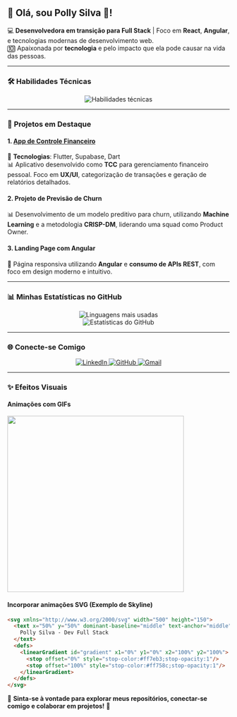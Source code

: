 ## 🌟 Olá, sou Polly Silva 👋!

💻 **Desenvolvedora em transição para Full Stack** | Foco em **React**, **Angular**, e tecnologias modernas de desenvolvimento web.  
🔟 Apaixonada por **tecnologia** e pelo impacto que ela pode causar na vida das pessoas.  

---

### 🛠 **Habilidades Técnicas**

<div align="center">
  <img src="https://skillicons.dev/icons?i=react,angular,js,html,css,nodejs,csharp,mongodb,git,azure,redis" alt="Habilidades técnicas">
</div>

---

### 🚀 **Projetos em Destaque**

#### **1. [App de Controle Financeiro](https://app-paagaah.flutterflow.app/loginCadastro)**  
🔧 **Tecnologias**: Flutter, Supabase, Dart  
📊 Aplicativo desenvolvido como **TCC** para gerenciamento financeiro pessoal. Foco em **UX/UI**, categorização de transações e geração de relatórios detalhados.

#### **2. Projeto de Previsão de Churn**  
📊 Desenvolvimento de um modelo preditivo para churn, utilizando **Machine Learning** e a metodologia **CRISP-DM**, liderando uma squad como Product Owner.

#### **3. Landing Page com Angular**  
🎨 Página responsiva utilizando **Angular** e **consumo de APIs REST**, com foco em design moderno e intuitivo.

---

### 📊 **Minhas Estatísticas no GitHub**

<div align="center">
  <img src="https://github-readme-stats.vercel.app/api/top-langs/?username=PollyaneRodrigues&layout=compact&theme=radical" alt="Linguagens mais usadas">
  <br>
  <img src="https://github-readme-stats.vercel.app/api?username=PollyaneRodrigues&show_icons=true&theme=radical" alt="Estatísticas do GitHub">
</div>

---

### 🌐 **Conecte-se Comigo**

<div align="center">
  <a href="https://www.linkedin.com/in/pollyrfs/" target="_blank">
    <img src="https://img.shields.io/badge/-LinkedIn-blue?style=for-the-badge&logo=linkedin&logoColor=white" alt="LinkedIn">
  </a>
  <a href="https://github.com/PollyaneRodrigues" target="_blank">
    <img src="https://img.shields.io/badge/-GitHub-lightgrey?style=for-the-badge&logo=github&logoColor=white" alt="GitHub">
  </a>
  <a href="mailto:pollyanerodriguesfernandes@gmail.com" target="_blank">
    <img src="https://img.shields.io/badge/-Gmail-D14836?style=for-the-badge&logo=gmail&logoColor=white" alt="Gmail">
  </a>
</div>

---

### ✨ **Efeitos Visuais**

#### **Animações com GIFs**

<img src="https://media.giphy.com/media/f9k1tV7HyORcngKF8v/giphy.gif" width="400px" align="center">

#### **Incorporar animações SVG (Exemplo de Skyline)**
```html
<svg xmlns="http://www.w3.org/2000/svg" width="500" height="150">
  <text x="50%" y="50%" dominant-baseline="middle" text-anchor="middle" fill="url(#gradient)" font-size="24">
    Polly Silva - Dev Full Stack
  </text>
  <defs>
    <linearGradient id="gradient" x1="0%" y1="0%" x2="100%" y2="100%">
      <stop offset="0%" style="stop-color:#ff7eb3;stop-opacity:1"/>
      <stop offset="100%" style="stop-color:#ff758c;stop-opacity:1"/>
    </linearGradient>
  </defs>
</svg>
```

📢 **Sinta-se à vontade para explorar meus repositórios, conectar-se comigo e colaborar em projetos!** 🚀
